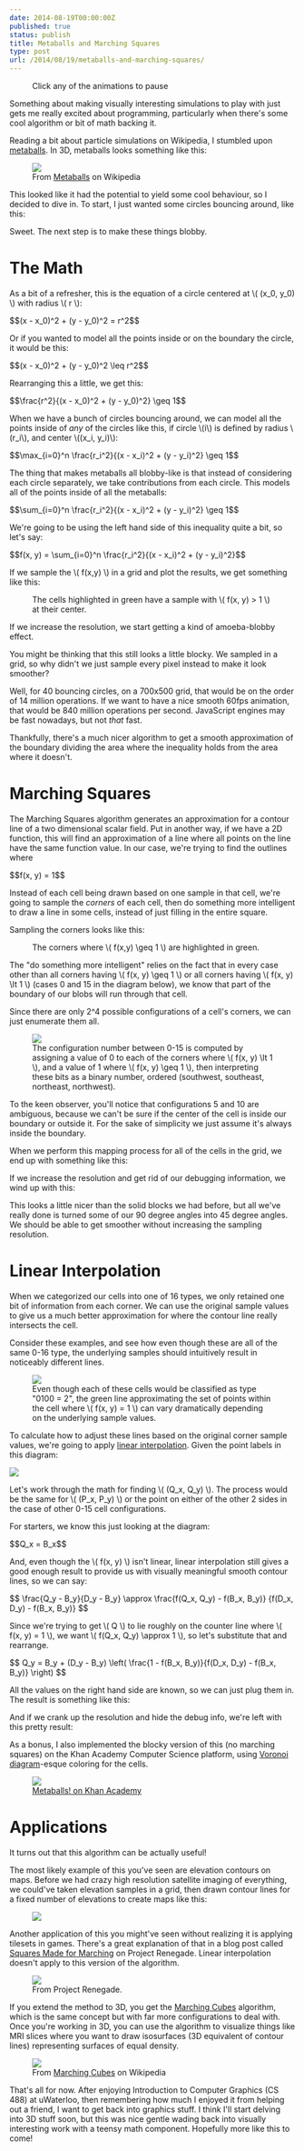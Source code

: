```yaml
---
date: 2014-08-19T00:00:00Z
published: true
status: publish
title: Metaballs and Marching Squares
type: post
url: /2014/08/19/metaballs-and-marching-squares/
---
```


<script 
src="http://cdn.mathjax.org/mathjax/latest/MathJax.js?config=TeX-AMS-MML_HTMLorMML"></script>
<script src="/javascripts/metaball.bundle.js"></script>
<script>
var paused = false;

var dummyCanvas = document.createElement('canvas');
dummyCanvas.width = 700;
dummyCanvas.height = 500;

var base = new MetaballSimulation({
    canvas: dummyCanvas,
    cellSize: 100,
    numCircles: 10,
    draw: function() {}
});

var baseTick = function() {
    if (!paused) {
        base.tickCircles();
    }
    requestAnimationFrame(baseTick);
};
requestAnimationFrame(baseTick);

var animateOnScroll = function(simulation) {
    var canvas = simulation._canvas; // Gross, I know - sorry!
    var container = canvas.offsetParent;
    var tick = function() {
        if (!paused
            &&
            window.scrollY < canvas.offsetTop + canvas.height
            &&
            window.scrollY + container.offsetHeight > canvas.offsetTop
        ) {
            // Only recalculate and draw while the canvas is on the screen.
            simulation.recalculate();
            simulation.draw();
        }

        requestAnimationFrame(tick);
    };
    simulation.draw()
    requestAnimationFrame(tick);

    canvas.addEventListener('click', function() {
        paused = !paused;
    });

    return simulation;
};
</script>

<figure>
<canvas id="smooth-highres" width="700" height="500"></canvas>
<figcaption>Click any of the animations to pause</figcaption>
</figure>
<script>
var smoothHighres = base.clone({
    canvas: document.getElementById("smooth-highres"),
    cellSize: 5,
    draw: function() {
        this.drawBg();
        this.drawSmoothContours();
    }
});
animateOnScroll(smoothHighres);
</script>

Something about making visually interesting simulations to play with just gets 
me really excited about programming, particularly when there's some cool 
algorithm or bit of math backing it.

Reading a bit about particle simulations on Wikipedia, I stumbled upon 
[metaballs][1]. In 3D, metaballs looks something like this:

<figure>
<img src="/images/14-08-11/Metaball_contact_sheet.png" />
<figcaption>From <a href="http://en.wikipedia.org/wiki/Metaballs">Metaballs</a> 
on Wikipedia</a></figcaption>
</figure>

This looked like it had the potential to yield some cool behaviour, so I decided 
to dive in. To start, I just wanted some circles bouncing around, like this:

<canvas id="bouncing-circles" width="700" height="500"></canvas>
<script>
var bouncingCircles = base.clone({
    canvas: document.getElementById("bouncing-circles"),
    cellSize: 100,
    draw: function() {
        this.drawBg();
        this.drawCircles();
    }
});
animateOnScroll(bouncingCircles);
</script>
Sweet. The next step is to make these things blobby. 

# The Math
As a bit of a refresher, this is the equation of a circle centered at \\( (x_0, 
y_0) \\) with radius \\( r \\):

<div>$$(x - x_0)^2 + (y - y_0)^2 = r^2$$</div>

Or if you wanted to model all the points inside or on the boundary the circle, 
it would be this:

<div>$$(x - x_0)^2 + (y - y_0)^2 \leq r^2$$</div>

Rearranging this a little, we get this:

<div>$$\frac{r^2}{(x - x_0)^2 + (y - y_0)^2} \geq 1$$</div>

When we have a bunch of circles bouncing around, we can model all the points 
inside of _any_ of the circles like this, if circle \\(i\\) is defined by radius 
\\(r_i\\), and center \\((x_i, y_i)\\):

<div>$$\max_{i=0}^n \frac{r_i^2}{(x - x_i)^2 + (y - y_i)^2} \geq 1$$</div>

The thing that makes metaballs all blobby-like is that instead of considering 
each circle separately, we take contributions from each circle. This models all 
of the points inside of all the metaballs:

<div>$$\sum_{i=0}^n \frac{r_i^2}{(x - x_i)^2 + (y - y_i)^2} \geq 1$$</div>

We're going to be using the left hand side of this inequality quite a bit, so 
let's say:

<div>$$f(x, y) = \sum_{i=0}^n \frac{r_i^2}{(x - x_i)^2 + (y - y_i)^2}$$</div>

If we sample the \\( f(x,y) \\) in a grid and plot the results, we get something 
like this:

<figure>
<canvas id="corner-samples" width="700" height="500"></canvas>
<figcaption>The cells highlighted in green have a sample with \( f(x, y) > 1 \) 
at their center.</figcaption>
</figure>
<script>
var cornerSamples = base.clone({
    canvas: document.getElementById("corner-samples"),
    cellSize: 40,
    draw: function() {
        this.drawBg();
        this.drawThresholdedCells();
        this.drawCircles();
        this.drawGridLines(this._cellSize / 2, this._cellSize / 2);
        this.drawCircles('#900');
        this.drawCornerSamples();
    }
});
animateOnScroll(cornerSamples);
</script>

If we increase the resolution, we start getting a kind of amoeba-blobby effect.

<figure>
<canvas id="blocky-threshold" width="700" height="500"></canvas>
</figure>
<script>
var blockyThreshold = base.clone({
    canvas: document.getElementById("blocky-threshold"),
    cellSize: 5,
    draw: function() {
        this.drawBg();
        this.drawThresholdedCells();
    }
});
animateOnScroll(blockyThreshold);
</script>

You might be thinking that this still looks a little blocky. We sampled in a 
grid, so why didn't we just sample every pixel instead to make it look smoother? 

Well, for 40 bouncing circles, on a 700x500 grid, that would be on the order of 
14 million operations. If we want to have a nice smooth 60fps animation, that 
would be 840 million operations per second. JavaScript engines may be fast 
nowadays, but not _that_ fast.

Thankfully, there's a much nicer algorithm to get a smooth approximation of the 
boundary dividing the area where the inequality holds from the area where it 
doesn't.

# Marching Squares

The Marching Squares algorithm generates an approximation for a contour line of 
a two dimensional scalar field. Put in another way, if we have a 2D function, 
this will find an approximation of a line where all points on the line have the 
same function value. In our case, we're trying to find the outlines where

<div>$$f(x, y) = 1$$</div>

Instead of each cell being drawn based on one sample in that cell, we're going 
to sample the _corners_ of each cell, then do something more intelligent to draw 
a line in some cells, instead of just filling in the entire square.

Sampling the corners looks like this:

<figure>
<canvas id="thresholded-corners" width="700" height="500"></canvas>
<figcaption>The corners where \( f(x,y) \geq 1 \) are highlighted in 
green.</figcaption>
</figure>
<script>
var thresholdedCorners = base.clone({
    canvas: document.getElementById("thresholded-corners"),
    cellSize: 40,
    draw: function() {
        this.drawBg();
        this.drawCircles();
        this.drawCornerSamples();
        this.drawGridLines();
        this.drawThresholdedCorners();
    }
});
animateOnScroll(thresholdedCorners);
</script>

The "do something more intelligent" relies on the fact that in every case other 
than all corners having \\( f(x, y) \geq 1 \\) or all corners having \\( f(x, y) 
\lt 1 \\) (cases 0 and 15 in the diagram below), we know that part of the boundary 
of our blobs will run through that cell.

Since there are only 2^4 possible configurations of a cell's corners, we can 
just enumerate them all.

<figure>
<img src="/images/14-08-11/marching-squares-mapping.png" />
<figcaption>The configuration number between 0-15 is computed by assigning a 
value of 0 to each of the corners where \( f(x, y) \lt 1 \), and a value of 1 
where \( f(x, y) \geq 1 \), then interpreting these bits as a binary number, 
ordered (southwest, southeast, northeast, northwest).</figcaption>
</figure>

To the keen observer, you'll notice that configurations 5 and 10 are ambiguous, 
because we can't be sure if the center of the cell is inside our boundary or 
outside it. For the sake of simplicity we just assume it's always inside the 
boundary.

When we perform this mapping process for all of the cells in the grid, we end up 
with something like this:

<canvas id="45-deg" width="700" height="500"></canvas>
<script>
var fortyFiveDeg = base.clone({
    canvas: document.getElementById("45-deg"),
    cellSize: 40,
    draw: function() {
        this.drawBg();
        this.drawThresholdedCorners();
        this.drawGridLines();
        this.drawCellClassification();
        this.drawCircles('#900');
        this.draw45DegContours();
    }
});
animateOnScroll(fortyFiveDeg);
</script>

If we increase the resolution and get rid of our debugging information, we wind 
up with this:

<canvas id="45-deg-highres" width="700" height="500"></canvas>
<script>
var fortyFiveDegHighres = base.clone({
    canvas: document.getElementById("45-deg-highres"),
    cellSize: 5,
    draw: function() {
        this.drawBg();
        this.draw45DegContours();
    }
});
animateOnScroll(fortyFiveDegHighres);
</script>

This looks a little nicer than the solid blocks we had before, but all we've 
really done is turned some of our 90 degree angles into 45 degree angles. We 
should be able to get smoother without increasing the sampling resolution.

# Linear Interpolation

When we categorized our cells into one of 16 types, we only retained one bit of 
information from each corner. We can use the original sample values to give us a 
much better approximation for where the contour line really intersects the cell.

Consider these examples, and see how even though these are all of the same 0-16 
type, the underlying samples should intuitively result in noticeably different 
lines.

<figure>
<img src="/images/14-08-11/lerp-examples.png" />
<figcaption>
Even though each of these cells would be classified as type "0100 = 2", the 
green line approximating the set of points within the cell where \( f(x, y) = 1 
\) can vary dramatically depending on the underlying sample values.</figcaption>
</figure>

To calculate how to adjust these lines based on the original corner sample 
values, we're going to apply [linear interpolation][2]. Given the point labels 
in this diagram:

<img src="/images/14-08-11/lerp-labels.png" />

Let's work through the math for finding \\( (Q_x, Q_y) \\). The process would be 
the same for \\( (P_x, P_y) \\) or the point on either of the other 2 sides in 
the case of other 0-15 cell configurations.

For starters, we know this just looking at the diagram:

<div>$$Q_x = B_x$$</div>

And, even though the \\( f(x, y) \\) isn't linear, linear interpolation still 
gives a good enough result to provide us with visually meaningful smooth contour 
lines, so we can say:

<div>$$
\frac{Q_y - B_y}{D_y - B_y} \approx \frac{f(Q_x, Q_y) - f(B_x, B_y)}
                                         {f(D_x, D_y) - f(B_x, B_y)}
$$</div>

Since we're trying to get \\( Q \\) to lie roughly on the counter line where \\( 
f(x, y) = 1 \\), we want \\( f(Q_x, Q_y) \approx 1 \\), so let's substitute that 
and rearrange.

<div>$$
Q_y = B_y + (D_y - B_y) \left(
\frac{1 - f(B_x, B_y)}{f(D_x, D_y) - f(B_x, B_y)}
\right)
$$</div>

All the values on the right hand side are known, so we can just plug them in.  
The result is something like this:

<canvas id="smooth" width="700" height="500"></canvas>
<script>
var smooth = base.clone({
    canvas: document.getElementById("smooth"),
    cellSize: 40,
    draw: function() {
        this.drawBg();
        this.drawGridLines();
        this.drawCircles('#900');
        this.drawSmoothContours();
    }
});
animateOnScroll(smooth);
</script>

And if we crank up the resolution and hide the debug info, we're left with this 
pretty result:

<canvas id="smooth-highres-2" width="700" height="500"></canvas>
<script>
var smoothHighRes2 = base.clone({
    canvas: document.getElementById("smooth-highres-2"),
    cellSize: 5,
    draw: function() {
        this.drawBg();
        this.drawSmoothContours();
    }
});
animateOnScroll(smoothHighRes2);
</script>

As a bonus, I also implemented the blocky version of this (no marching squares) 
on the Khan Academy Computer Science platform, using [Voronoi diagram][5]-esque 
coloring for the cells. 

<figure>
<img src="/images/14-08-11/metaballs-on-ka.png" />
<figcaption><a 
href="https://www.khanacademy.org/cs/Metaballs%21/6209526669246464">
Metaballs! on Khan Academy
</a></figcaption>
</figure>

# Applications

It turns out that this algorithm can be actually useful!

The most likely example of this you've seen are elevation contours on maps.
Before we had crazy high resolution satellite imaging of everything, we could've 
taken elevation samples in a grid, then drawn contour lines for a fixed number 
of elevations to create maps like this:

<figure>
<img src="/images/14-08-11/contour-map.jpg" />
</figure>

Another application of this you might've seen without realizing it is applying 
tilesets in games. There's a great explanation of that in a blog post called 
[Squares Made for Marching][3] on Project Renegade. Linear interpolation doesn't 
apply to this version of the algorithm.

<figure>
<img src="/images/14-08-11/tile-corner-samples.png" />
<figcaption>From Project Renegade.</figcaption>
</figure>

If you extend the method to 3D, you get the [Marching Cubes][4] algorithm, which 
is the same concept but with far more configurations to deal with. Once you're 
working in 3D, you can use the algorithm to visualize things like MRI slices 
where you want to draw isosurfaces (3D equivalent of contour lines) representing 
surfaces of equal density.

<figure>
<img src="/images/14-08-11/marching-cubes-head.png" />
<figcaption>From <a href="http://en.wikipedia.org/wiki/Marching_cubes">Marching 
Cubes</a> on Wikipedia</figcaption>
</figure>

That's all for now. After enjoying Introduction to Computer Graphics (CS 488) at 
uWaterloo, then remembering how much I enjoyed it from helping out a friend, I 
want to get back into graphics stuff. I think I'll start delving into 3D stuff 
soon, but this was nice gentle wading back into visually interesting work with a 
teensy math component. Hopefully more like this to come!


[1]: http://en.wikipedia.org/wiki/Metaballs
[2]: http://en.wikipedia.org/wiki/Linear_interpolation
[3]: http://blog.project-retrograde.com/2013/05/marching-squares/
[4]: http://en.wikipedia.org/wiki/Marching_cubes
[5]: http://bl.ocks.org/mbostock/4060366
